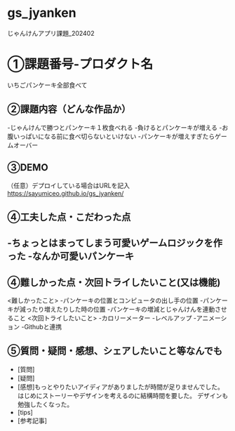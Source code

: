 # gs_jyanken
じゃんけんアプリ課題_202402

# ①課題番号-プロダクト名
いちごパンケーキ全部食べて

## ②課題内容（どんな作品か）
-じゃんけんで勝つとパンケーキ１枚食べれる
-負けるとパンケーキが増える
-お腹いっぱいになる前に食べ切らないといけない
-パンケーキが増えすぎたらゲームオーバー

## ③DEMO
（任意）デプロイしている場合はURLを記入
https://sayumiceo.github.io/gs_jyanken/

## ④工夫した点・こだわった点
-ちょっとはまってしまう可愛いゲームロジックを作った
-なんか可愛いパンケーキ
-

## ④難しかった点・次回トライしたいこと(又は機能)
<難しかったこと>
-パンケーキの位置とコンピュータの出し手の位置
-パンケーキが減ったり増えたりした時の位置
-パンケーキの増減とじゃんけんを連動させること
<次回トライしたいこと>
-カロリーメーター
-レベルアップ
-アニメーション
-Githubと連携

## ⑤質問・疑問・感想、シェアしたいこと等なんでも
- [質問]
- [疑問]
- [感想]もっとやりたいアイディアがありましたが時間が足りませんでした。
  はじめにストーリーやデザインを考えるのに結構時間を要した。
  デザインも勉強したくなった。
- [tips]
- [参考記事]
